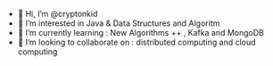 - 👋 Hi, I’m @cryptonkid
- 👀 I’m interested in Java & Data Structures and Algoritm 
- 🌱 I’m currently learning : New Algorithms ++ , Kafka and MongoDB
- 💞️ I’m looking to collaborate on : distributed computing and cloud computing 

<!---
cryptonkid/cryptonkid is a ✨ special ✨ repository because its `README.md` (this file) appears on your GitHub profile.
You can click the Preview link to take a look at your changes.
--->

